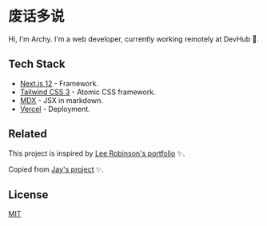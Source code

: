 # 废话多说

Hi, I'm Archy. I'm a web developer, currently working remotely at DevHub 🦄️.

## Tech Stack

- [Next.js 12](https://nextjs.org/) - Framework.
- [Tailwind CSS 3](https://tailwindcss.com/) - Atomic CSS framework.
- [MDX](https://mdxjs.com/) - JSX in markdown.
- [Vercel](https://vercel.com/) - Deployment.
## Related

This project is inspired by [Lee Robinson's portfolio](https://github.com/leerob/leerob.io) ✨.

Copied from [Jay's project](https://github.com/ysj151215/imjay.dev) ✨.
## License

[MIT](https://choosealicense.com/licenses/mit/)
